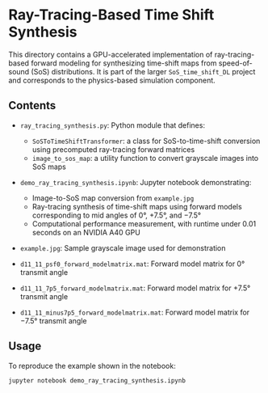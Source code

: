 # Ray-Tracing-Based Time Shift Synthesis

This directory contains a GPU-accelerated implementation of ray-tracing-based forward modeling for synthesizing time-shift maps from speed-of-sound (SoS) distributions. It is part of the larger `SoS_time_shift_DL` project and corresponds to the physics-based simulation component.

## Contents

- `ray_tracing_synthesis.py`: Python module that defines:
  - `SoSToTimeShiftTransformer`: a class for SoS-to-time-shift conversion using precomputed ray-tracing forward matrices
  - `image_to_sos_map`: a utility function to convert grayscale images into SoS maps

- `demo_ray_tracing_synthesis.ipynb`: Jupyter notebook demonstrating:
  - Image-to-SoS map conversion from `example.jpg`
  - Ray-tracing synthesis of time-shift maps using forward models corresponding to mid angles of 0°, +7.5°, and −7.5°
  - Computational performance measurement, with runtime under 0.01 seconds on an NVIDIA A40 GPU

- `example.jpg`: Sample grayscale image used for demonstration

- `d11_11_psf0_forward_modelmatrix.mat`: Forward model matrix for 0° transmit angle

- `d11_11_7p5_forward_modelmatrix.mat`: Forward model matrix for +7.5° transmit angle

- `d11_11_minus7p5_forward_modelmatrix.mat`: Forward model matrix for −7.5° transmit angle

## Usage

To reproduce the example shown in the notebook:

```bash
jupyter notebook demo_ray_tracing_synthesis.ipynb
